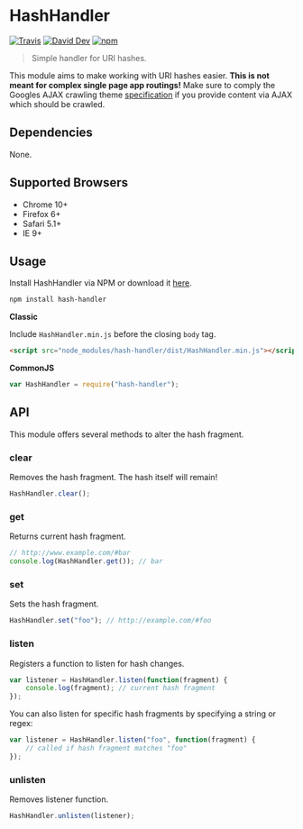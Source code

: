 # HashHandler

[![Travis](https://img.shields.io/travis/lgraubner/hash-handler.svg)](https://travis-ci.org/lgraubner/hash-handler) [![David Dev](https://img.shields.io/david/dev/lgraubner/hash-handler.svg)](https://david-dm.org/lgraubner/hash-handler#info=devDependencies) [![npm](https://img.shields.io/npm/v/hash-handler.svg)](https://www.npmjs.com/package/hash-handler)

> Simple handler for URI hashes.

This module aims to make working with URI hashes easier. **This is not meant for complex single page app routings!** Make sure to comply the Googles AJAX crawling theme  [specification](https://developers.google.com/webmasters/ajax-crawling/docs/specification) if you provide content via AJAX which should be crawled.

## Dependencies

None.

## Supported Browsers

* Chrome 10+
* Firefox 6+
* Safari 5.1+
* IE 9+

## Usage

Install HashHandler via NPM or download it [here](https://raw.githubusercontent.com/lgraubner/hash-handler/master/dist/HashHandler.min.js).

```Bash
npm install hash-handler
```

**Classic**

Include `HashHandler.min.js` before the closing `body` tag.

```HTML
<script src="node_modules/hash-handler/dist/HashHandler.min.js"></script>
```

**CommonJS**

```JavaScript
var HashHandler = require("hash-handler");
```

## API

This module offers several methods to alter the hash fragment.

### clear

Removes the hash fragment. The hash itself will remain!

```JavaScript
HashHandler.clear();
```

### get

Returns current hash fragment.

```JavaScript
// http://www.example.com/#bar
console.log(HashHandler.get()); // bar
```

### set

Sets the hash fragment.

```JavaScript
HashHandler.set("foo"); // http://example.com/#foo
```

### listen

Registers a function to listen for hash changes.

```JavaScript
var listener = HashHandler.listen(function(fragment) {
    console.log(fragment); // current hash fragment
});
```

You can also listen for specific hash fragments by specifying a string or regex:

```JavaScript
var listener = HashHandler.listen("foo", function(fragment) {
    // called if hash fragment matches "foo"
});
```

### unlisten

Removes listener function.

```JavaScript
HashHandler.unlisten(listener);
```
